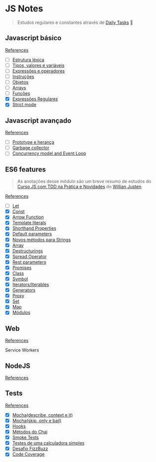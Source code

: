# JS Notes

> Estudos regulares e constantes através de [Daily Tasks](daily-tasks.md) :purple_heart:

## Javascript básico

[References](#)

- [ ] [Estrutura léxica](#)
- [ ] [Tipos, valores e variáveis](#)
- [ ] [Expressões e operadores](#)
- [ ] [Instruções](#)
- [ ] [Objetos](#)
- [ ] [Arrays](#)
- [ ] [Funções](#)
- [x] [Expressões Regulares](js-basic/regex.md)
- [x] [Strict mode](js-basic/strict-mode.md)

## Javascript avançado

[References](references/js-avancado.md)

- [ ] [Prototype e herança](#)
- [ ] [Garbage collector](#)
- [ ] [Concurrency model and Event Loop](#)

## ES6 features

> As anotações desse módulo são um breve resumo de estudos do [Curso JS com TDD na Prática e Novidades](https://willianjusten.com.br/js-com-tdd-na-pratica-e-novidades/) do [Willian Justen](https://github.com/willianjusten/es6-curso).

[References](references/es6-references.md)

- [ ] [Let]()
- [x] [Const](es6-features/const.md)
- [x] [Arrow Function ](es6-features/arrow-functions.md)
- [x] [Template literals](es6-features/template-literals.md)
- [x] [Shorthand Properties](es6-features/shorthand-properties.md)
- [x] [Default parameters](es6-features/default-parameters.md)
- [x] [Novos métodos para Strings](es6-features/novos-metodos-para-strings.md)
- [x] [Array](es6-features/array.md)
- [x] [Destructurings](es6-features/destructuring.md)
- [x] [Spread Operator](es6-features/spread-operator.md)
- [x] [Rest parameters](es6-features/rest-parameters.md)
- [x] [Promises](es6-features/promises.md)
- [x] [Class](es6-features/class.md)
- [x] [Symbol](es6-features/symbol.md)
- [x] [Iterators/Iterables](es6-features/iterators-iterables.md)
- [x] [Generators](es6-features/generators.md)
- [x] [Proxy](es6-features/proxy.md)
- [x] [Set](es6-features/set.md)
- [x] [Map](es6-features/map.md)
- [x] [Módulos](es6-features/modulos.md)

## Web

[References](references/web.md)

Service Workers

## NodeJS

[References](references/module-bundler.md)

## Tests
[References](references/tests.md)

- [x] [Mocha(describe, context e it)](tdd-features/describe-context-it.md)
- [x] [Mocha(skip, only e bail)](tdd-features/skip-only-bail.md)
- [x] [Hooks](tdd-features/hooks.md)
- [x] [Métodos do Chai](tdd-features/metodos-chai.md)
- [x] [Smoke Tests](tdd-features/smoke-test.md)
- [x] [Testes de uma calculadora simples](tdd-features/calc-tdd.md)
- [x] [Desafio FizzBuzz](tdd-features/desafio-fizz-buzz.md)
- [x] [Code Coverage](tdd-features/code-coverage.md)